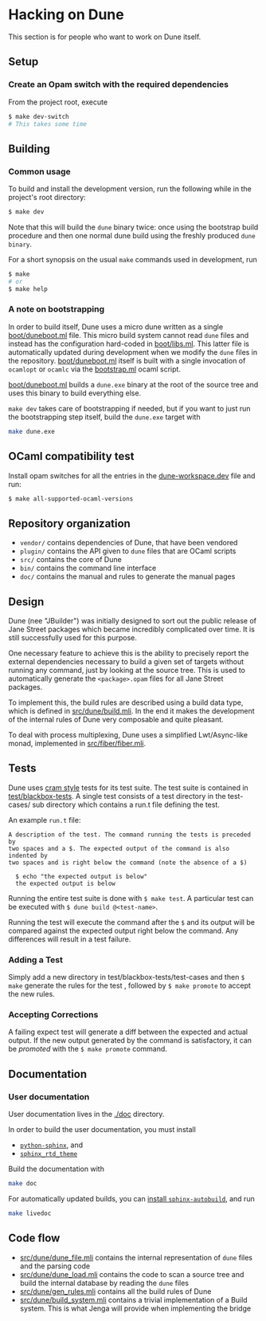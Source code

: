 # Hacking on Dune

This section is for people who want to work on Dune itself.

## Setup

### Create an Opam switch with the required dependencies

From the project root, execute

```sh
$ make dev-switch
# This takes some time
```

## Building

### Common usage

To build and install the development version, run the following while in the
project's root directory:

```sh
$ make dev
```

Note that this will build the `dune` binary twice: once using the
bootstrap build procedure and then one normal dune build using the
freshly produced `dune binary`.

For a short synopsis on the usual `make` commands used in development, run

```sh
$ make
# or
$ make help
```

### A note on bootstrapping

In order to build itself, Dune uses a micro dune written as a single
[boot/duneboot.ml](boot/duneboot.ml) file. This micro build system
cannot read `dune` files and instead has the configuration hard-coded
in [boot/libs.ml](boot/libs.ml). This latter file is automatically
updated during development when we modify the `dune` files in the
repository. [boot/duneboot.ml](boot/duneboot.ml) itself is built with
a single invocation of `ocamlopt` or `ocamlc` via the
[bootstrap.ml](bootstrap.ml) ocaml script.

[boot/duneboot.ml](boot/duneboot.ml) builds a `dune.exe` binary at the
root of the source tree and uses this binary to build everything else.

`make dev` takes care of bootstrapping if needed, but if you want to just run
the bootstrapping step itself, build the `dune.exe` target with

```sh
make dune.exe
```

## OCaml compatibility test

Install opam switches for all the entries in the
[dune-workspace.dev](dune-workspace.dev) file and run:

```sh
$ make all-supported-ocaml-versions
```

## Repository organization

- `vendor/` contains dependencies of Dune, that have been vendored
- `plugin/` contains the API given to `dune` files that are OCaml
  scripts
- `src/` contains the core of Dune
- `bin/` contains the command line interface
- `doc/` contains the manual and rules to generate the manual pages

## Design

Dune (nee "JBuilder") was initially designed to sort out the public release of
Jane Street packages which became incredibly complicated over time. It is still
successfully used for this purpose.

One necessary feature to achieve this is the ability to precisely
report the external dependencies necessary to build a given set of
targets without running any command, just by looking at the source
tree. This is used to automatically generate the `<package>.opam`
files for all Jane Street packages.

To implement this, the build rules are described using a build data type,
which is defined in [src/dune/build.mli](src/dune/build.mli). In the end it
makes the development of the internal rules of Dune very composable and
quite pleasant.

To deal with process multiplexing, Dune uses a simplified
Lwt/Async-like monad, implemented in [src/fiber/fiber.mli](src/fiber/fiber.mli).

## Tests

Dune uses [cram style](https://blog.janestreet.com/testing-with-expectations/)
tests for its test suite. The test suite is contained in
[test/blackbox-tests](test/blackbox-tests). A single test consists of a test
directory in the test-cases/ sub directory which contains a run.t file defining
the test.

An example `run.t` file:

```
A description of the test. The command running the tests is preceded by
two spaces and a $. The expected output of the command is also indented by
two spaces and is right below the command (note the absence of a $)

  $ echo "the expected output is below"
  the expected output is below
```

Running the entire test suite is done with `$ make test`. A particular test can
be executed with `$ dune build @<test-name>`.

Running the test will execute the command after the `$` and its output will be
compared against the expected output right below the command. Any differences
will result in a test failure.

### Adding a Test

Simply add a new directory in test/blackbox-tests/test-cases and then `$ make`
generate the rules for the test , followed by `$ make promote` to accept the new
rules.

### Accepting Corrections

A failing expect test will generate a diff between the expected and actual
output. If the new output generated by the command is satisfactory, it can be
*promoted* with the `$ make promote` command.

## Documentation

### User documentation

User documentation lives in the [./doc](./doc) directory.

In order to build the user documentation, you must install

- [`python-sphinx`][python-sphinx], and
- [`sphinx_rtd_theme`][sphinx_rtd_theme]

Build the documentation with

```sh
make doc
```

For automatically updated builds, you can [install
`sphinx-autobuild`][sphinx-autobuild], and run

```sh
make livedoc
```

[python-sphinx]: http://www.sphinx-doc.org/en/master/usage/installation.html
[sphinx_rtd_theme]: https://sphinx-rtd-theme.readthedocs.io/en/stable/
[sphinx-autobuild]: https://pypi.org/project/sphinx-autobuild/

## Code flow

- [src/dune/dune_file.mli](src/dune/dune_file.mli) contains the internal
  representation of `dune` files and the parsing code
- [src/dune/dune_load.mli](src/dune/dune_load.mli) contains the code to scan
  a source tree and build the internal database by reading
  the `dune` files
- [src/dune/gen_rules.mli](src/dune/gen_rules.mli) contains all the build rules
  of Dune
- [src/dune/build_system.mli](src/dune/build_system.mli) contains a trivial
  implementation of a Build system. This is what Jenga will provide
  when implementing the bridge
